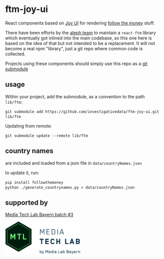 # ftm-joy-ui

React components based on [Joy UI](https://mui.com/joy-ui/getting-started/overview/) for rendering [follow the money](https://followthemoney.tech) stuff.

There have been efforts by the [aleph team](https://github.com/alephdata/) to maintain a `react-ftm` library which eventually got inlined into the main codebase, so this one here is based on the idea of that but not intended to be a replacement. It will not become a real npm "library", just a git repo where common code is collected.

Projects using these components should simply use this repo as a [git submodule](https://git-scm.com/book/en/v2/Git-Tools-Submodules)

## usage

Within your project, add the submodule, as a convention to the path `lib/ftm`:

    git submodule add https://github.com/investigativedata/ftm-joy-ui.git lib/ftm

Updating from remote:

    git submodule update --remote lib/ftm


## country names

are included and loaded from a json file in `data/countryNames.json`

to update it, run:

    pip install followthemoney
    python ./generate_countrynames.py > data/countryNames.json


## supported by
[Media Tech Lab Bayern batch #3](https://github.com/media-tech-lab)

<a href="https://www.media-lab.de/en/programs/media-tech-lab">
    <img src="https://raw.githubusercontent.com/media-tech-lab/.github/main/assets/mtl-powered-by.png" width="240" title="Media Tech Lab powered by logo">
</a>
